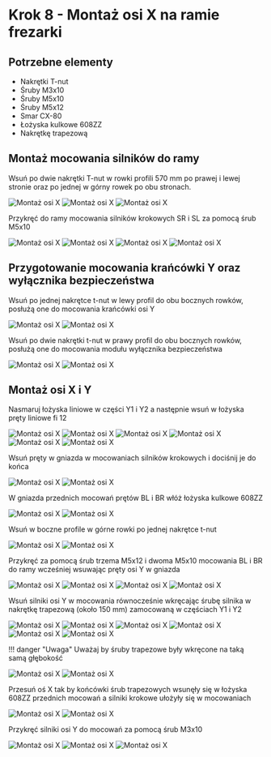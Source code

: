 # Krok 8 - Montaż osi X na ramie frezarki

## Potrzebne elementy
- Nakrętki T-nut
- Śruby M3x10
- Śruby M5x10
- Śruby M5x12
- Smar CX-80
- Łożyska kulkowe 608ZZ
- Nakrętkę trapezową

## Montaż mocowania silników do ramy
Wsuń po dwie nakrętki T-nut w rowki profili 570 mm po prawej i lewej stronie oraz po jednej w górny rowek po obu stronach.

![Montaż osi X](/MkDocsTest/resources/step8.1.webp)
![Montaż osi X](/MkDocsTest/resources/step8.2.webp)
![Montaż osi X](/MkDocsTest/resources/step8.3.webp)

Przykręć do ramy mocowania silników krokowych SR i SL za pomocą śrub M5x10

![Montaż osi X](/MkDocsTest/resources/step8.4.webp)
![Montaż osi X](/MkDocsTest/resources/step8.5.webp)
![Montaż osi X](/MkDocsTest/resources/step8.6.webp)
![Montaż osi X](/MkDocsTest/resources/step8.7.webp)

## Przygotowanie mocowania krańcówki Y oraz wyłącznika bezpieczeństwa
Wsuń po jednej nakrętce t-nut w lewy profil do obu bocznych rowków, posłużą one do mocowania krańcówki osi Y

![Montaż osi X](/MkDocsTest/resources/step8.8.webp)
![Montaż osi X](/MkDocsTest/resources/step8.9.webp)

Wsuń po dwie nakrętki t-nut w prawy profil do obu bocznych rowków, posłużą one do mocowania modułu wyłącznika bezpieczeństwa

![Montaż osi X](/MkDocsTest/resources/step8.10.webp)
![Montaż osi X](/MkDocsTest/resources/step8.11.webp)

## Montaż osi X i Y
Nasmaruj łożyska liniowe w części Y1 i Y2 a następnie wsuń w łożyska pręty liniowe fi 12

![Montaż osi X](/MkDocsTest/resources/step8.12.webp)
![Montaż osi X](/MkDocsTest/resources/step8.13.webp)
![Montaż osi X](/MkDocsTest/resources/step8.14.webp)
![Montaż osi X](/MkDocsTest/resources/step8.15.webp)
![Montaż osi X](/MkDocsTest/resources/step8.16.webp)
![Montaż osi X](/MkDocsTest/resources/step8.17.webp)

Wsuń pręty w gniazda w mocowaniach silników krokowych i dociśnij je do końca

![Montaż osi X](/MkDocsTest/resources/step8.18.webp)
![Montaż osi X](/MkDocsTest/resources/step8.19.webp)

W gniazda przednich mocowań prętów BL i BR włóż łożyska kulkowe 608ZZ

![Montaż osi X](/MkDocsTest/resources/step8.20.webp)
![Montaż osi X](/MkDocsTest/resources/step8.21.webp)

Wsuń w boczne profile w górne rowki po jednej nakrętce t-nut

![Montaż osi X](/MkDocsTest/resources/step8.22.webp)
![Montaż osi X](/MkDocsTest/resources/step8.23.webp)

Przykręć za pomocą śrub trzema M5x12 i dwoma M5x10 mocowania BL i BR do ramy wcześniej wsuwając pręty osi Y w gniazda

![Montaż osi X](/MkDocsTest/resources/step8.22.webp)
![Montaż osi X](/MkDocsTest/resources/step8.23.webp)
![Montaż osi X](/MkDocsTest/resources/step8.24.webp)
![Montaż osi X](/MkDocsTest/resources/step8.25.webp)

Wsuń silniki osi Y w mocowania równocześnie wkręcając śrubę silnika w nakrętkę trapezową (około 150 mm) zamocowaną w częściach Y1 i Y2 

![Montaż osi X](/MkDocsTest/resources/step8.26.webp)
![Montaż osi X](/MkDocsTest/resources/step8.27.webp)
![Montaż osi X](/MkDocsTest/resources/step8.28.webp)
![Montaż osi X](/MkDocsTest/resources/step8.29.webp)
![Montaż osi X](/MkDocsTest/resources/step8.30.webp)
![Montaż osi X](/MkDocsTest/resources/step8.31.webp)

!!! danger "Uwaga"
    Uważaj by śruby trapezowe były wkręcone na taką samą głębokość

![Montaż osi X](/MkDocsTest/resources/step8.32.webp)
![Montaż osi X](/MkDocsTest/resources/step8.33.webp)

Przesuń oś X tak by końcówki śrub trapezowych wsunęły się w łożyska 608ZZ przednich mocowań a silniki krokowe ułożyły się w mocowaniach

![Montaż osi X](/MkDocsTest/resources/step8.34.webp)
![Montaż osi X](/MkDocsTest/resources/step8.35.webp)

Przykręć silniki osi Y do mocowań za pomocą śrub M3x10

![Montaż osi X](/MkDocsTest/resources/step8.36.webp)
![Montaż osi X](/MkDocsTest/resources/step8.37.webp)
![Montaż osi X](/MkDocsTest/resources/step8.38.webp)

